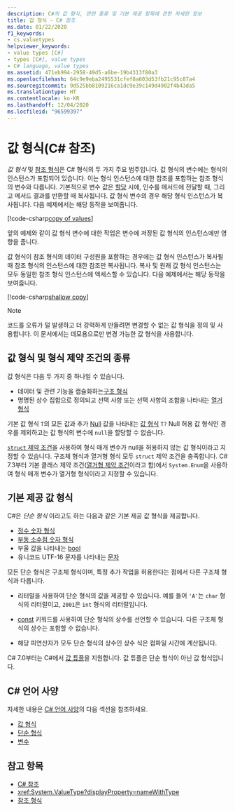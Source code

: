 ```yaml
---
description: C#의 값 형식, 관련 종류 및 기본 제공 항목에 관한 자세한 정보
title: 값 형식 - C# 참조
ms.date: 01/22/2020
f1_keywords:
- cs.valuetypes
helpviewer_keywords:
- value types [C#]
- types [C#], value types
- C# language, value types
ms.assetid: 471eb994-2958-49d5-a6be-19b4313f80a3
ms.openlocfilehash: 64c9e9eba2495531cfef8a603d53fb21c95c87a4
ms.sourcegitcommit: 9d525bb8109216ca1dc9e39c149d4902f4b43da5
ms.translationtype: HT
ms.contentlocale: ko-KR
ms.lasthandoff: 12/04/2020
ms.locfileid: "96599397"
---
```

# <a name="value-types-c-reference"></a>값 형식(C# 참조)

*값 형식* 및 [참조 형식](../keywords/reference-types.md)은 C# 형식의 두 가지 주요 범주입니다. 값 형식의 변수에는 형식의 인스턴스가 포함되어 있습니다. 이는 형식 인스턴스에 대한 참조를 포함하는 참조 형식의 변수와 다릅니다. 기본적으로 변수 값은 [할당](../operators/assignment-operator.md) 시에, 인수를 메서드에 전달할 때, 그리고 메서드 결과를 반환할 때 복사됩니다. 값 형식 변수의 경우 해당 형식 인스턴스가 복사됩니다. 다음 예제에서는 해당 동작을 보여줍니다.

[!code-csharp[copy of values](snippets/shared/ValueTypes.cs#ValueTypeCopied)]

앞의 예제와 같이 값 형식 변수에 대한 작업은 변수에 저장된 값 형식의 인스턴스에만 영향을 줍니다.

값 형식이 참조 형식의 데이터 구성원을 포함하는 경우에는 값 형식 인스턴스가 복사될 때 참조 형식의 인스턴스에 대한 참조만 복사됩니다. 복사 및 원래 값 형식 인스턴스는 모두 동일한 참조 형식 인스턴스에 액세스할 수 있습니다. 다음 예제에서는 해당 동작을 보여줍니다.

[!code-csharp[shallow copy](snippets/shared/ValueTypes.cs#ShallowCopy)]

> [!NOTE]
> 코드를 오류가 덜 발생하고 더 강력하게 만들려면 변경할 수 없는 값 형식을 정의 및 사용합니다. 이 문서에서는 데모용으로만 변경 가능한 값 형식을 사용합니다.

## <a name="kinds-of-value-types-and-type-constraints"></a>값 형식 및 형식 제약 조건의 종류

값 형식은 다음 두 가지 중 하나일 수 있습니다.

- 데이터 및 관련 기능을 캡슐화하는[구조 형식](struct.md)
- 명명된 상수 집합으로 정의되고 선택 사항 또는 선택 사항의 조합을 나타내는 [열거 형식](enum.md)

기본 값 형식 `T`의 모든 값과 추가 [Null](../keywords/null.md) 값을 나타내는 [ 값 형식](nullable-value-types.md) `T?` Null 허용 값 형식인 경우를 제외하고는 값 형식의 변수에 `null`을 할당할 수 없습니다.

[`struct` 제약 조건](../../programming-guide/generics/constraints-on-type-parameters.md)을 사용하여 형식 매개 변수가 null을 허용하지 않는 값 형식이라고 지정할 수 있습니다. 구조체 형식과 열거형 형식 모두 `struct` 제약 조건을 충족합니다. C# 7.3부터 기본 클래스 제약 조건([열거형 제약 조건](../../programming-guide/generics/constraints-on-type-parameters.md#enum-constraints)이라고 함)에서 `System.Enum`을 사용하여 형식 매개 변수가 열거형 형식이라고 지정할 수 있습니다.

## <a name="built-in-value-types"></a>기본 제공 값 형식

C#은 *단순 형식* 이라고도 하는 다음과 같은 기본 제공 값 형식을 제공합니다.

- [정수 숫자 형식](integral-numeric-types.md)
- [부동 소수점 숫자 형식](floating-point-numeric-types.md)
- 부울 값을 나타내는 [bool](bool.md)
- 유니코드 UTF-16 문자를 나타내는 [문자](char.md)

모든 단순 형식은 구조체 형식이며, 특정 추가 작업을 허용한다는 점에서 다른 구조체 형식과 다릅니다.

- 리터럴을 사용하여 단순 형식의 값을 제공할 수 있습니다. 예를 들어 `'A'`는 `char` 형식의 리터럴이고, `2001`은 `int` 형식의 리터럴입니다.

- [const](../keywords/const.md) 키워드를 사용하여 단순 형식의 상수를 선언할 수 있습니다. 다른 구조체 형식의 상수는 포함할 수 없습니다.

- 해당 피연산자가 모두 단순 형식의 상수인 상수 식은 컴파일 시간에 계산됩니다.

C# 7.0부터는 C#에서 [값 튜플](value-tuples.md)을 지원합니다. 값 튜플은 단순 형식이 아닌 값 형식입니다.

## <a name="c-language-specification"></a>C# 언어 사양

자세한 내용은 [C# 언어 사양](~/_csharplang/spec/introduction.md)의 다음 섹션을 참조하세요.

- [값 형식](~/_csharplang/spec/types.md#value-types)
- [단순 형식](~/_csharplang/spec/types.md#simple-types)
- [변수](~/_csharplang/spec/variables.md)

## <a name="see-also"></a>참고 항목

- [C# 참조](../index.md)
- <xref:System.ValueType?displayProperty=nameWithType>
- [참조 형식](../keywords/reference-types.md)
